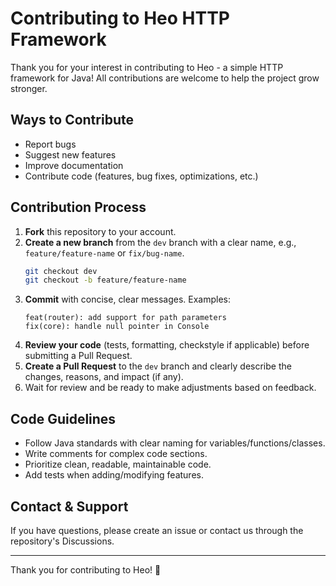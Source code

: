 # Contributing to Heo HTTP Framework

Thank you for your interest in contributing to Heo - a simple HTTP framework for Java! All contributions are welcome to help the project grow stronger.

## Ways to Contribute

- Report bugs
- Suggest new features
- Improve documentation
- Contribute code (features, bug fixes, optimizations, etc.)

## Contribution Process

1. **Fork** this repository to your account.
2. **Create a new branch** from the `dev` branch with a clear name, e.g., `feature/feature-name` or `fix/bug-name`.
   ```sh
   git checkout dev
   git checkout -b feature/feature-name
   ```
3. **Commit** with concise, clear messages. Examples:
   ```
   feat(router): add support for path parameters
   fix(core): handle null pointer in Console
   ```
4. **Review your code** (tests, formatting, checkstyle if applicable) before submitting a Pull Request.
5. **Create a Pull Request** to the `dev` branch and clearly describe the changes, reasons, and impact (if any).
6. Wait for review and be ready to make adjustments based on feedback.

## Code Guidelines

- Follow Java standards with clear naming for variables/functions/classes.
- Write comments for complex code sections.
- Prioritize clean, readable, maintainable code.
- Add tests when adding/modifying features.

## Contact & Support

If you have questions, please create an issue or contact us through the repository's Discussions.

---

Thank you for contributing to Heo! 🚀
